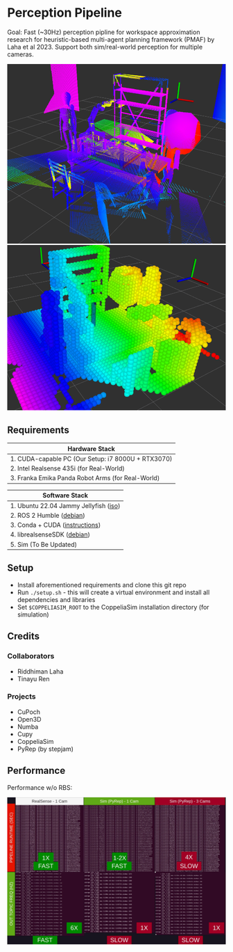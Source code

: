 # Perception Pipeline

Goal: Fast (~30Hz) perception pipline for workspace approximation research for heuristic-based multi-agent planning framework (PMAF) by Laha et al 2023. Support both sim/real-world perception for multiple cameras.

![Rviz PointCloud](imgs/250121_rviz_pointclouds.png)
![Rviz Primitives](imgs/250121_rviz_primitives.png)

## Requirements


| Hardware Stack                                     |
| ---------------------------------------------------- |
| 1. CUDA-capable PC (Our Setup: i7 8000U + RTX3070) |
| 2. Intel Realsense 435i (for Real-World)           |
| 3. Franka Emika Panda Robot Arms (for Real-World)  |


| Software Stack                                                                                                      |
| --------------------------------------------------------------------------------------------------------------------- |
| 1. Ubuntu 22.04 Jammy Jellyfish ([iso](https://releases.ubuntu.com/focal/https:/))                                      |
| 2. ROS 2 Humble ([debian](http://wiki.ros.org/noetic/Installation/Debianhttps:/))                                   |
| 3. Conda + CUDA ([instructions](https://x.com/jeremyphoward/status/1697435241152127369))                            |
| 4. librealsenseSDK ([debian](https://github.com/IntelRealSense/librealsense/blob/master/doc/distribution_linux.md)) |
| 5. Sim (To Be Updated)      |

## Setup

- Install aforementioned requirements and clone this git repo
- Run `./setup.sh` - this will create a virtual environment and install all dependencies and libraries
- Set `$COPPELIASIM_ROOT` to the CoppeliaSim installation directory (for simulation)

## Credits

### Collaborators

- Riddhiman Laha
- Tinayu Ren

### Projects

- CuPoch
- Open3D
- Numba
- Cupy
- CoppeliaSim
- PyRep (by stepjam)

## Performance


Performance w/o RBS:

![Profiling Perception Pipeline](imgs/250121_pipeline_perf-min.jpg)

